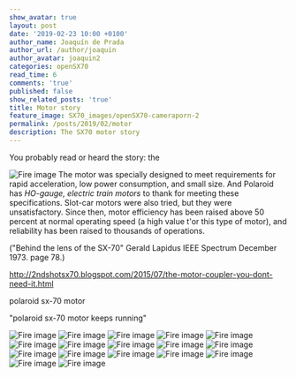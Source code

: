 ```yaml
---
show_avatar: true
layout: post
date: '2019-02-23 10:00 +0100'
author_name: Joaquín de Prada
author_url: /author/joaquin
author_avatar: joaquin2
categories: openSX70
read_time: 6
comments: 'true'
published: false
show_related_posts: 'true'
title: Motor story
feature_image: SX70_images/openSX70-cameraporn-2
permalink: /posts/2019/02/motor
description: The SX70 motor story
---
```

You probably read or heard the story: the

![Fire image]({{site.url}}/{{site.baseurl}}img/2019/02/2019-02-20-trace-that-picture-01.jpg)
The motor was specially designed to meet requirements for rapid acceleration, low power consumption, and small size. And Polaroid has *HO-gauge, electric train motors* to thank for meeting these specifications.
Slot-car motors were also tried, but they were unsatisfactory. Since then, motor efficiency has been raised above 50 percent at normal operating speed (a high value t'or this type of motor), and reliability has been raised to thousands of operations.

("Behind the lens of the SX-70"
Gerald Lapidus
IEEE Spectrum December 1973.
page 78.)

http://2ndshotsx70.blogspot.com/2015/07/the-motor-coupler-you-dont-need-it.html

polaroid sx-70 motor

"polaroid sx-70 motor keeps running"

![Fire image]({{site.url}}/{{site.baseurl}}img/2019/02/motor-story-008.jpg)
![Fire image]({{site.url}}/{{site.baseurl}}img/2019/02/motor-story-005.jpg)
![Fire image]({{site.url}}/{{site.baseurl}}img/2019/02/motor-story-006.jpg)
![Fire image]({{site.url}}/{{site.baseurl}}img/2019/02/motor-story-007.jpg)
![Fire image]({{site.url}}/{{site.baseurl}}img/2019/02/motor-microscope-7.jpg)
![Fire image]({{site.url}}/{{site.baseurl}}img/2019/02/motor-microscope-6.jpg)
![Fire image]({{site.url}}/{{site.baseurl}}img/2019/02/motor-microscope-5.jpg)
![Fire image]({{site.url}}/{{site.baseurl}}img/2019/02/motor-microscope-4.jpg)
![Fire image]({{site.url}}/{{site.baseurl}}img/2019/02/motor-microscope-1.jpg)
![Fire image]({{site.url}}/{{site.baseurl}}img/2019/02/motor-microscope-3.jpg)
![Fire image]({{site.url}}/{{site.baseurl}}img/2019/02/motor-microscope-2.jpg)
![Fire image]({{site.url}}/{{site.baseurl}}img/2019/02/motor-story-002B.jpg)
![Fire image]({{site.url}}/{{site.baseurl}}img/2019/02/motor-story-003.jpg)
![Fire image]({{site.url}}/{{site.baseurl}}img/2019/02/motor-story-002.jpg)
![Fire image]({{site.url}}/{{site.baseurl}}img/2019/02/motor-story-001.jpg)
![Fire image]({{site.url}}/{{site.baseurl}}img/2019/02/coupling2.jpg)
![Fire image]({{site.url}}/{{site.baseurl}}img/2019/02/coupling.jpg)